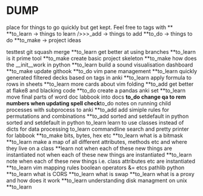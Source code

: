 # DUMP
place for things to go quickly but get kept. 
Feel free to tags with **
**to_learn -> things to learn
/>>>_add -> things to add
**to_do -> things to do
**to_make -> project ideas

testtest
git squash merge **to_learn
get better at using branches **to_learn
is it prime tool **to_make
create basic project skeleton **to_make
how does the __init__work in python **to_learn
build a sound visualisation dashboard **to_make
update githook **to_do
vim pane management **to_learn
quickly generated filtered decks based on tags in anki **to_learn
apply formula to rows in sheets **to_learn
more cards about vim folding **to_add
get better at flake8 and blacking code **to_do
create a pandas anki set **to_learn
move final parts of word doc labbook into docs **to_do
change qa to rem numbers when updating spell check**to_do
notes on running child processes with subprocess to anki **to_add
add simiple rules for permutations and combinations **to_add
sorted and setdefault in python
sorted and setdefault in python to_learn
learn to use classes instead of dicts for data processing to_learn
commandline search and pretty printer for labbook **to_make
bits, bytes, hex etc **to_learn
what is a bitmask **to_learn
make a map of all different attributes, methods etc and where they live on a class **learn
not when each of these new things are instantiated
not when each of these new things are instantiated **to_learn
note when each of these new things i.e. class attributes etc  are instantiated **to_learn
vim mapping rules
boolean operators &= etcs
pathlib python **to_learn
what is CORS **to_learn
what is swap **to_learn
what is a proxy and how does it work **to_learn
understanding disk managment on unix **to_learn
